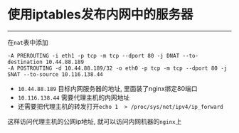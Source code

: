 # 使用iptables发布内网中的服务器

---

在`nat`表中添加

```
-A PREROUTING -i eth1 -p tcp -m tcp --dport 80 -j DNAT --to-destination 10.44.88.189
-A POSTROUTING -d 10.44.88.189/32 -o eth0 -p tcp -m tcp --dport 80 -j SNAT --to-source 10.116.138.44
```

* `10.44.88.189` 目标内网服务器的地址, 里面装了nginx绑定80端口
* `10.116.138.44` 需要代理主机的内网地址
* 还需要把代理主机的转发打开`echo 1  > /proc/sys/net/ipv4/ip_forward`

这样访问代理主机的公网ip地址, 就可以访问内网机器的`nginx`上


